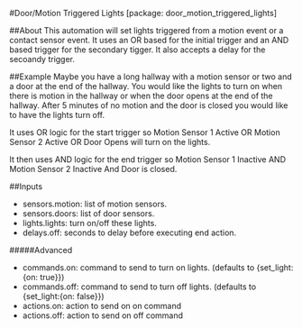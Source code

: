 #Door/Motion Triggered Lights
\[package: door_motion_triggered_lights]

##About
This automation will set lights triggered from a motion event or a contact sensor event. 
It uses an OR based for the initial trigger and an AND based trigger for the secondary tigger.
It also accepts a delay for the secoandy trigger. 

##Example
Maybe you have a long hallway with a motion sensor or two and a door at the end of the hallway. 
You would  like the lights to turn on when there is motion in the hallway or when the door opens
at the end of the hallway. After 5 minutes of no motion and the door is closed you would like to have
the lights turn off. 

It uses OR logic for the start trigger so Motion Sensor 1 Active OR Motion Sensor 2 Active OR Door Opens will turn on the lights.

It then uses AND logic for the end trigger so Motion Sensor 1 Inactive AND Motion Sensor 2 Inactive And Door is closed.

##Inputs

- sensors.motion: list of motion sensors.
- sensors.doors: list of door sensors.
- lights.lights: turn on/off these lights.
- delays.off: seconds to delay before executing end action.

#####Advanced 

- commands.on: command to send to turn on lights. (defaults to {set_light:{on: true}})
- commands.off: command to send to turn off lights. (defaults to {set_light:{on: false}})
- actions.on: action to send on on command
- actions.off: action to send on off command




